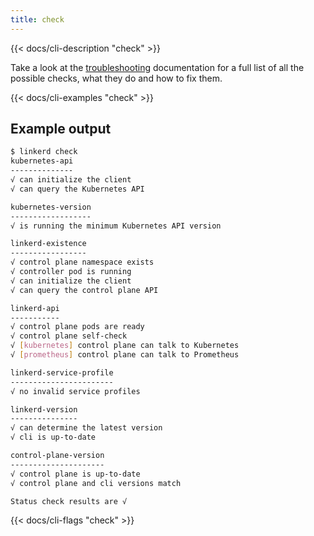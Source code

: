 ```yaml
---
title: check
---
```


{{< docs/cli-description "check" >}}

Take a look at the [troubleshooting](../../../tasks/troubleshooting/) documentation
for a full list of all the possible checks, what they do and how to fix them.

{{< docs/cli-examples "check" >}}

## Example output

```bash
$ linkerd check
kubernetes-api
--------------
√ can initialize the client
√ can query the Kubernetes API

kubernetes-version
------------------
√ is running the minimum Kubernetes API version

linkerd-existence
-----------------
√ control plane namespace exists
√ controller pod is running
√ can initialize the client
√ can query the control plane API

linkerd-api
-----------
√ control plane pods are ready
√ control plane self-check
√ [kubernetes] control plane can talk to Kubernetes
√ [prometheus] control plane can talk to Prometheus

linkerd-service-profile
-----------------------
√ no invalid service profiles

linkerd-version
---------------
√ can determine the latest version
√ cli is up-to-date

control-plane-version
---------------------
√ control plane is up-to-date
√ control plane and cli versions match

Status check results are √
```

{{< docs/cli-flags "check" >}}
